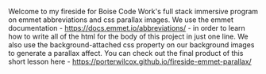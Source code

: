 Welcome to my fireside for Boise Code Work's full stack immersive program on emmet abbreviations and css parallax images.
We use the emmet documentation - https://docs.emmet.io/abbreviations/ - in order to learn how to write all of the html for the body 
  of this project in just one line.
We also use the background-attached css property on our background images to generate a parallax affect.
You can check out the final product of this short lesson here - https://porterwilcox.github.io/fireside-emmet-parallax/
